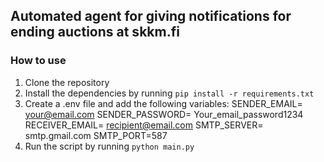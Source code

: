 ## Automated agent for giving notifications for ending auctions at skkm.fi

### How to use

1. Clone the repository
2. Install the dependencies by running `pip install -r requirements.txt`
3. Create a .env file and add the following variables:
    SENDER_EMAIL= your@email.com
    SENDER_PASSWORD= Your_email_password1234
    RECEIVER_EMAIL= recipient@email.com
    SMTP_SERVER= smtp.gmail.com
    SMTP_PORT=587
3. Run the script by running `python main.py`